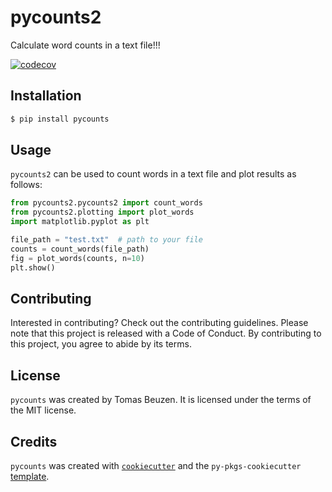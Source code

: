 # pycounts2

Calculate word counts in a text file!!!

[![codecov](https://codecov.io/github/meagangardner/pycounts2/graph/badge.svg?token=W2YVPYM67T)](https://codecov.io/github/meagangardner/pycounts2)

## Installation

```bash
$ pip install pycounts
```

## Usage

`pycounts2` can be used to count words in a text file and plot results
as follows:

```python
from pycounts2.pycounts2 import count_words
from pycounts2.plotting import plot_words
import matplotlib.pyplot as plt

file_path = "test.txt"  # path to your file
counts = count_words(file_path)
fig = plot_words(counts, n=10)
plt.show()
```

## Contributing

Interested in contributing? Check out the contributing guidelines. 
Please note that this project is released with a Code of Conduct. 
By contributing to this project, you agree to abide by its terms.

## License

`pycounts` was created by Tomas Beuzen. It is licensed under the terms
of the MIT license.

## Credits

`pycounts` was created with 
[`cookiecutter`](https://cookiecutter.readthedocs.io/en/latest/) and 
the `py-pkgs-cookiecutter` 
[template](https://github.com/py-pkgs/py-pkgs-cookiecutter).
